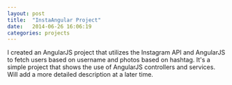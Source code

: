 ```yaml
---
layout: post
title:  "InstaAngular Project"
date:   2014-06-26 16:06:19
categories: projects
---
```


I created an AngularJS project that utilizes the Instagram API and AngularJS to fetch users based on username and photos based on hashtag. It's a simple project that shows the use of AngularJS controllers and services. Will add a more detailed description at a later time.
